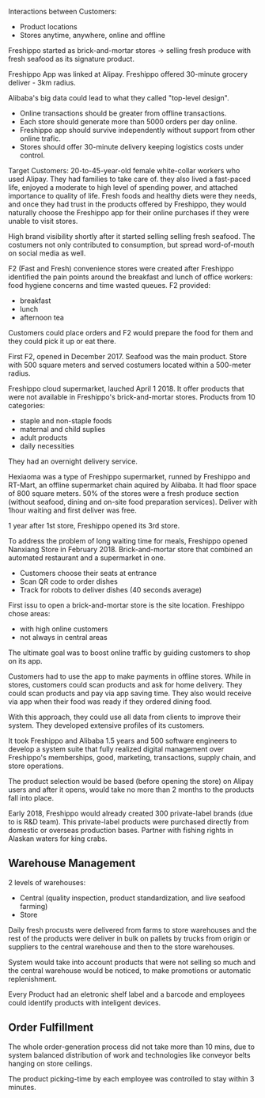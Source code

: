 Interactions between Customers:
- Product locations
- Stores anytime, anywhere, online and offline

Freshippo started as brick-and-mortar stores -> selling fresh produce with fresh seafood as its signature product.

Freshippo App was linked at Alipay.
Freshippo offered 30-minute grocery deliver - 3km radius.

Alibaba's big data could lead to what they called "top-level design". 
- Online transactions should be greater from offline transactions.
- Each store should generate more than 5000 orders per day online.
- Freshippo app should survive independently without support from other online trafic.
- Stores should offer 30-minute delivery keeping logistics costs under control.

Target Customers: 20-to-45-year-old female white-collar workers who used Alipay.
They had families to take care of. they also lived a fast-paced life, enjoyed a moderate to high level of spending power, and attached importance to quality of life. Fresh foods and healthy diets were they needs, and once they had trust in the products offered by Freshippo, they would naturally choose the Freshippo app for their online purchases if they were unable to visit stores.

High brand visibility shortly after it started selling selling fresh seafood. 
The costumers not only contributed to consumption, but spread word-of-mouth on social media as well.

F2 (Fast and Fresh) convenience stores were created after Freshippo identified the pain points around the breakfast and lunch of office workers: food hygiene concerns and time wasted queues.
F2 provided:
- breakfast
- lunch
- afternoon tea

Customers could place orders and F2 would prepare the food for them and they could pick it up or eat there.

First F2, opened in December 2017. Seafood was the main product. Store with 500 square meters and served costumers located within a 500-meter radius.

Freshippo cloud supermarket, lauched April 1 2018. It offer products that were not available in Freshippo's brick-and-mortar stores.
Products from 10 categories:
- staple and non-staple foods
- maternal and child suplies
- adult products
- daily necessities

They had an overnight delivery service.

Hexiaoma was a type of Freshippo supermarket, runned by Freshippo and RT-Mart, an offline supermarket chain aquired by Alibaba. It had floor space of 800 square meters. 50% of the stores were a fresh produce section (without seafood, dining and on-site food preparation services). Deliver with 1hour waiting and first deliver was free.

1 year after 1st store, Freshippo opened its 3rd store.

To address the problem of long waiting time for meals, Freshippo opened Nanxiang Store in February 2018. Brick-and-mortar store that combined an automated restaurant and a supermarket in one.
- Customers choose their seats at entrance
- Scan QR code to order dishes
- Track for robots to deliver dishes (40 seconds average)

First issu to open a brick-and-mortar store is the site location.
Freshippo chose areas:
- with high online customers
- not always in central areas

The ultimate goal was to boost online traffic by guiding customers to shop on its app.

Customers had to use the app to make payments in offline stores. While in stores, customers could scan products and ask for home delivery. They could scan products and pay via app saving time. They also would receive via app when their food was ready if they ordered dining food.

With this approach, they could use all data from clients to improve their system. They developed extensive profiles of its customers.


It took Freshippo and Alibaba 1.5 years and 500 software engineers to develop a system suite that fully realized digital management over Freshippo's memberships, good, marketing, transactions, supply chain, and store operations.

The product selection would be based (before opening the store) on Alipay users and after it opens, would take no more than 2 months to the products fall into place.

Early 2018, Freshippo would already created 300 private-label brands (due to is R&D team). This private-label products were purchased directly from domestic or overseas production bases.
Partner with fishing rights in Alaskan waters for king crabs.

## Warehouse Management

2 levels of warehouses:
- Central (quality inspection, product standardization, and live seafood farming)
- Store

Daily fresh procusts were delivered from farms to store warehouses and the rest of the products were deliver in bulk on pallets by trucks from origin or suppliers to the central warehouse and then to the store warehouses.

System would take into account products that were not selling so much and the central warehouse would be noticed, to make promotions or automatic replenishment.


Every Product had an eletronic shelf label and a barcode and employees could identify products with inteligent devices.


## Order Fulfillment

The whole order-generation process did not take more than 10 mins, due to system balanced distribution of work and technologies like conveyor belts hanging on store ceilings.

The product picking-time by each employee was controlled to stay within 3 minutes.